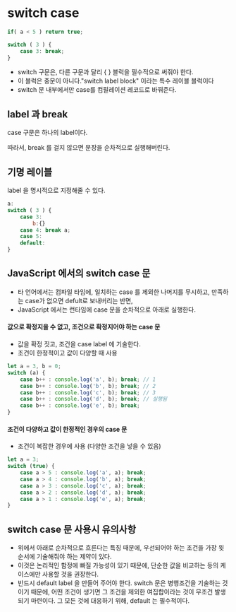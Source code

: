# switch case

```javascript
if( a < 5 ) return true;

switch ( 3 ) {
    case 3: break;
}
```

- switch 구문은, 다른 구문과 달리 { } 블럭을 필수적으로 써줘야 한다. 
- 이 블럭은 중문이 아니다."switch label block" 이라는 특수 레이블 블럭이다
- switch 문 내부에서만 case를 컴필레이션 레코드로 바꿔준다. 





## label 과 break

case 구문은 하나의 label이다. 

따라서, break 를 걸지 않으면 문장을 순차적으로 실행해버린다. 





## 기명 레이블

label 을 명시적으로 지정해줄 수 있다. 

```javascript
a:
switch ( 3 ) {
    case 3: 
        b:{}
    case 4: break a;
    case 5:
    default:
}
```





## JavaScript 에서의 switch case 문

- 타 언어에서는 컴파일 타임에, 일치하는 case 를 제외한 나머지를 무시하고, 만족하는 case가 없으면 defult로 보내버리는 반면,
- JavaScript 에서는 런타임에 case 문을 순차적으로 아래로 실행한다. 



#### 값으로 확정지을 수 없고, 조건으로 확정지어야 하는 case 문

- 값을 확정 짓고, 조건을 case label 에 기술한다.
- 조건이 한정적이고 값이 다양할 때 사용

```javascript
let a = 3, b = 0;
switch (a) {
    case b++ : console.log('a', b); break; // 1
    case b++ : console.log('b', b); break; // 2
    case b++ : console.log('c', b); break; // 3
    case b++ : console.log('d', b); break; // 실행됨
    case b++ : console.log('e', b); break;
}
```



#### 조건이 다양하고 값이 한정적인 경우의 case 문

- 조건이 복잡한 경우에 사용 (다양한 조건을 넣을 수 있음)

```javascript
let a = 3;
switch (true) {
    case a > 5 : console.log('a', a); break;
    case a > 4 : console.log('b', a); break;
    case a > 3 : console.log('c', a); break;
    case a > 2 : console.log('d', a); break;
    case a > 1 : console.log('e', a); break;
}
```





## switch case 문 사용시 유의사항

- 위에서 아래로 순차적으로 흐른다는 특징 때문에, 우선되어야 하는 조건을 가장 윗 순서에 기술해줘야 하는 제약이 있다. 
- 이것은 논리적인 함정에 빠질 가능성이 있기 때문에, 단순한 값을 비교하는 등의 케이스에만 사용할 것을 권장한다.
- 반드시 default label 을 만들어 주어야 한다. switch 문은 병행조건을 기술하는 것이기 때문에, 어떤 조건이 생기면 그 조건을 제외한 여집합이라는 것이 무조건 발생되기 마련이다. 그 모든 것에 대응하기 위해, default 는 필수적이다.